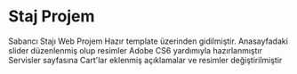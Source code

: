 # Staj Projem
 Sabancı Stajı Web Projem
Hazır template üzerinden gidilmiştir.
Anasayfadaki slider düzenlenmiş olup resimler Adobe CS6 yardımıyla hazırlanmıştır
Servisler sayfasına Cart'lar eklenmiş açıklamalar ve resimler değiştirilmiştir
